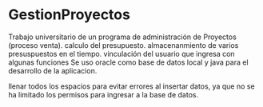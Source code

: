 # GestionProyectos
Trabajo universitario de un programa de administración de Proyectos (proceso venta).
calculo del presupuesto. 
almacenanmiento de varios presuspuestos en el tiempo.
vinculación del usuario que ingresa con algunas funciones
Se uso oracle como base de datos local y java para el desarrollo de la aplicacion.

llenar todos los espacios para evitar errores al insertar datos, ya que no se ha limitado los permisos para ingresar a la base de datos.
